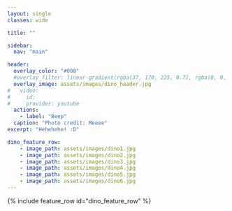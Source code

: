 ```yaml
---
layout: single
classes: wide

title: ""

sidebar:
  nav: "main"

header:
  overlay_color: "#000"
  #overlay_filter: linear-gradient(rgba(37, 170, 225, 0.7), rgba(0, 0, 0, 0.4), rgba(0, 0, 0, 0.4), rgba(0, 0, 0, 0.4), rgba(0, 0, 0, 0.4), rgba(37, 170, 225, 0.7))
  overlay_image: assets/images/dino_header.jpg
#   video:
#     id: 
#     provider: youtube
  actions:
    - label: "Beep"
  caption: "Photo credit: Meeee"
excerpt: "Hehehehe! :D"

dino_feature_row:
    - image_path: assets/images/dino1.jpg
    - image_path: assets/images/dino2.jpg
    - image_path: assets/images/dino3.jpg
    - image_path: assets/images/dino4.jpg
    - image_path: assets/images/dino5.jpg
    - image_path: assets/images/dino6.jpg
---
```


{% include feature_row id="dino_feature_row" %}